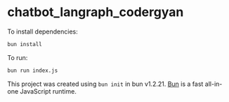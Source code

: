 # chatbot_langraph_codergyan

To install dependencies:

```bash
bun install
```

To run:

```bash
bun run index.js
```

This project was created using `bun init` in bun v1.2.21. [Bun](https://bun.com) is a fast all-in-one JavaScript runtime.
